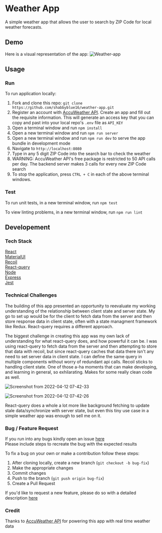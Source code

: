 # Weather App
A simple weather app that allows the user to search by ZIP Code for local weather forecasts.

## Demo
Here is a visual representation of the app:
![Weather-app](https://user-images.githubusercontent.com/55521671/163090266-a247910f-02ef-45a9-9bfe-a4252dec067f.png)

## Usage

### Run
To run application locally:

1. Fork and clone this repo: `git clone https://github.com/shabbyblue16/weather-app.git`
2. Register an account with [AccuWeather API](https://developer.accuweather.com/). Create an app and fill out the requisite information. This will generate an access key that you can copy and past into your local repo's `.env` file as `API_KEY`
3. Open a terminal window and run `npm install`
4. Open a new terminal window and run `npm run server`
5. Open a new terminal window and run `npm run dev` to serve the app bundle in development mode
6. Navigate to `http://localhost:8080`
7. Type in any 5 digit ZIP Code into the search bar to check the weather
8. WARNING: AccuWeather API's free package is restricted to 50 API calls per day. The backend server makes 3 calls for every new ZIP Code search
9. To stop the application, press `CTRL + C` in each of the above terminal windows.

### Test
To run unit tests, in a new terminal window, run `npm test`

To view linting problems, in a new terminal window, run `npm run lint`

## Developement

### Tech Stack
[React](https://reactjs.org/)\
[MaterialUI](https://mui.com/)\
[Recoil](https://recoiljs.org/)\
[React-query](https://react-query.tanstack.com/)\
[Node](https://nodejs.org/en/about/)\
[Express](https://expressjs.com/)\
[Jest](https://jestjs.io/)

### Technical Challenges
The building of this app presented an opportunity to reevaluate my working understanding of the relationship between client state and server state. My go to set up would be for the client to fetch data from the server and then store response data in client state, often with a state managment framework like Redux. React-query requires a different approach.

The biggest challenge in creating this app was my own lack of understanding for what react-query does, and how powerful it can be. I was using react-query to fetch data from the server and then attempting to store that data with recoil, but since react-query caches that data there isn't any need to set server data in client state. I can define the same query in multiple components without worry of redundant api calls. Recoil sticks to handling client state. One of those a-ha moments that can make developing, and learning in general, so exhilarating. Makes for some really clean code as well.

![Screenshot from 2022-04-12 07-42-33](https://user-images.githubusercontent.com/55521671/162953597-b04c44ab-4e21-4ae4-80bb-69a2f5585fe0.png)

![Screenshot from 2022-04-12 07-42-26](https://user-images.githubusercontent.com/55521671/162953649-2dffa643-4a9e-4d82-bc36-a0aa034e1e06.png)

React-query does a whole a lot more like background fetching to update stale data/synchronize with server state, but even this tiny use case in a simple weather app was enough to sell me on it.

### Bug / Feature Request
If you run into any bugs kindly open an issue [here](https://github.com/shabbyblue16/weather-app/issues)\
Please include steps to recreate the bug with the expected results

To fix a bug on your own or make a contribution follow these steps:
1. After cloning locally, create a new branch (`git checkout -b bug-fix`)
2. Make the appropriate changes
3. Commit changes
5. Push to the branch (`git push origin bug-fix`)
6. Create a Pull Request

If you'd like to request a new feature, please do so with a detailed description [here](https://github.com/shabbyblue16/weather-app/issues)

### Credit
Thanks to [AccuWeather API](https://developer.accuweather.com/) for powering this app with real time weather data

